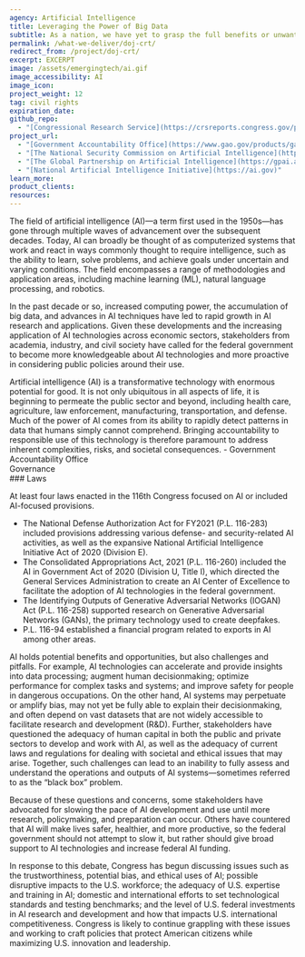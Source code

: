 ```yaml
---
agency: Artificial Intelligence
title: Leveraging the Power of Big Data
subtitle: As a nation, we have yet to grasp the full benefits or unwanted effects of artificial intelligence. AI is widely used, but how do we know it's working appropriately?
permalink: /what-we-deliver/doj-crt/
redirect_from: /project/doj-crt/
excerpt: EXCERPT
image: /assets/emergingtech/ai.gif
image_accessibility: AI
image_icon:
project_weight: 12
tag: civil rights
expiration_date:
github_repo:
  - "[Congressional Research Service](https://crsreports.congress.gov/product/pdf/R/R46795)"
project_url: 
  - "[Government Accountability Office](https://www.gao.gov/products/gao-21-519sp)"
  - "[The National Security Commission on Artificial Intelligence](https://www.nscai.gov/)"
  - "[The Global Partnership on Artificial Intelligence](https://gpai.ai/)"
  - "[National Artificial Intelligence Initiative](https://ai.gov)"
learn_more:
product_clients:
resources:
---
```


The field of artificial intelligence (AI)—a term first used in the 1950s—has gone through
multiple waves of advancement over the subsequent decades. Today, AI can broadly be thought
of as computerized systems that work and react in ways commonly thought to require intelligence, such as the ability to learn, solve problems, and achieve goals under uncertain and varying conditions. The field encompasses a range of methodologies and application areas, including machine learning (ML), natural language processing, and robotics.

In the past decade or so, increased computing power, the accumulation of big data, and advances in AI techniques have led to rapid growth in AI research and applications. Given these developments and the increasing application of AI technologies across economic sectors, stakeholders from academia, industry, and civil society have called for the federal government to become more knowledgeable about AI technologies and more proactive in considering public policies around their use.

<div class="testimonial-blockquote">
  Artificial intelligence (AI) is a transformative technology with enormous potential for good. It is not only ubiquitous in all aspects of life, it is beginning to permeate the public sector and beyond, including health care, agriculture, law enforcement, manufacturing, transportation, and defense. Much of the power of AI comes from its ability to rapidly detect patterns in data that humans simply cannot comprehend. Bringing accountability to responsible use of this technology is therefore paramount to address inherent complexities, risks, and societal consequences.
    <span>- Government Accountability Office</span>
</div>

<div class="small-caps">Governance</div>
### Laws

At least four laws enacted in the 116th Congress focused on AI or included
AI-focused provisions.
- The National Defense Authorization Act for FY2021 (P.L. 116-283) included provisions addressing various defense- and security-related AI activities, as well as the expansive National Artificial Intelligence Initiative Act of 2020 (Division E).
- The Consolidated Appropriations Act, 2021 (P.L. 116-260) included the AI in Government Act of 2020 (Division U, Title I), which directed the General Services Administration to create an AI Center of Excellence to facilitate the adoption of AI technologies in the federal government.
- The Identifying Outputs of Generative Adversarial Networks (IOGAN) Act (P.L. 116-258) supported research on Generative Adversarial Networks (GANs), the primary technology used to create deepfakes.
- P.L. 116-94 established a financial program related to exports in AI among other areas.

AI holds potential benefits and opportunities, but also challenges and pitfalls. For example, AI technologies can accelerate and provide insights into data processing; augment human decisionmaking; optimize performance for complex tasks and systems; and improve safety for people in dangerous occupations. On the other hand, AI systems may perpetuate or amplify
bias, may not yet be fully able to explain their decisionmaking, and often depend on vast datasets that are not widely accessible to facilitate research and development (R&D). Further, stakeholders have questioned the adequacy of human capital in both the public and private sectors to develop and work with AI, as well as the adequacy of current laws and
regulations for dealing with societal and ethical issues that may arise. Together, such challenges can lead to an inability to fully assess and understand the operations and outputs of AI systems—sometimes referred to as the “black box” problem.

Because of these questions and concerns, some stakeholders have advocated for slowing the pace of AI development and use until more research, policymaking, and preparation can occur. Others have countered that AI will make lives safer, healthier, and more productive, so the federal government should not attempt to slow it, but rather should give broad support to AI
technologies and increase federal AI funding.

In response to this debate, Congress has begun discussing issues such as the trustworthiness, potential bias, and ethical uses of AI; possible disruptive impacts to the U.S. workforce; the adequacy of U.S. expertise and training in AI; domestic and international efforts to set technological standards and testing benchmarks; and the level of U.S. federal investments in AI research and development and how that impacts U.S. international competitiveness. Congress is likely to continue grappling with these issues and working to craft policies that protect American citizens while maximizing U.S. innovation and leadership.
